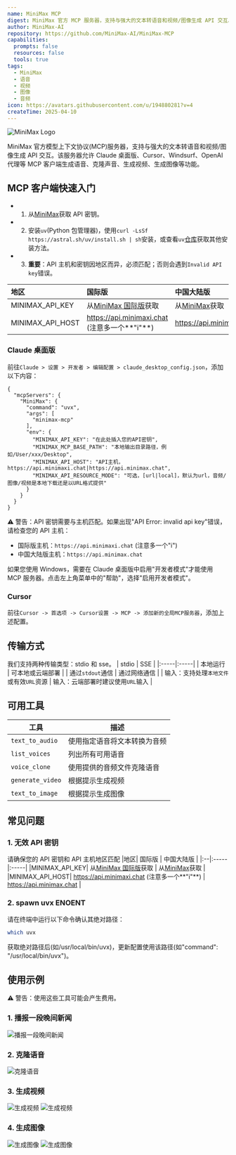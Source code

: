 ```yaml
---
name: MiniMax MCP
digest: MiniMax 官方 MCP 服务器，支持与强大的文本转语音和视频/图像生成 API 交互。该服务器允许 MCP 客户端（如 Claude 桌面版、Cursor、Windsurf、OpenAI 代理等）生成语音、克隆声音、生成视频、生成图像等功能。
author: MiniMax-AI
repository: https://github.com/MiniMax-AI/MiniMax-MCP
capabilities:
  prompts: false
  resources: false
  tools: true
tags:
  - MiniMax
  - 语音
  - 视频
  - 图像
  - 音频
icon: https://avatars.githubusercontent.com/u/194880281?v=4
createTime: 2025-04-10
---
```


![MiniMax Logo](https://static.claudemcp.com/images/MiniMaxLogo-Light.png)

MiniMax 官方模型上下文协议(MCP)服务器，支持与强大的文本转语音和视频/图像生成 API 交互。该服务器允许 Claude 桌面版、Cursor、Windsurf、OpenAI 代理等 MCP 客户端生成语音、克隆声音、生成视频、生成图像等功能。

## MCP 客户端快速入门

- 1. 从[MiniMax](https://www.minimax.io/platform/user-center/basic-information/interface-key)获取 API 密钥。
- 2. 安装`uv`(Python 包管理器)，使用`curl -LsSf https://astral.sh/uv/install.sh | sh`安装，或查看`uv`[仓库](https://github.com/astral-sh/uv)获取其他安装方法。
- 3. **重要**：API 主机和密钥因地区而异，必须匹配；否则会遇到`Invalid API key`错误。

| 地区             | 国际版                                                                                              | 中国大陆版                                                                                 |
| :--------------- | :-------------------------------------------------------------------------------------------------- | :----------------------------------------------------------------------------------------- |
| MINIMAX_API_KEY  | 从[MiniMax 国际版](https://www.minimax.io/platform/user-center/basic-information/interface-key)获取 | 从[MiniMax](https://platform.minimaxi.com/user-center/basic-information/interface-key)获取 |
| MINIMAX_API_HOST | ​https://api.minimaxi.chat (注意多一个**"i"**)                                                      | ​https://api.minimax.chat                                                                  |

### Claude 桌面版

前往`Claude > 设置 > 开发者 > 编辑配置 > claude_desktop_config.json`，添加以下内容：

```
{
  "mcpServers": {
    "MiniMax": {
      "command": "uvx",
      "args": [
        "minimax-mcp"
      ],
      "env": {
        "MINIMAX_API_KEY": "在此处插入您的API密钥",
        "MINIMAX_MCP_BASE_PATH": "本地输出目录路径，例如/User/xxx/Desktop",
        "MINIMAX_API_HOST": "API主机，​https://api.minimaxi.chat|https://api.minimax.chat",
        "MINIMAX_API_RESOURCE_MODE": "可选，[url|local]，默认为url，音频/图像/视频是本地下载还是以URL格式提供"
      }
    }
  }
}
```

⚠️ 警告：API 密钥需要与主机匹配。如果出现"API Error: invalid api key"错误，请检查您的 API 主机：

- 国际版主机：`​https://api.minimaxi.chat` (注意多一个"i")
- 中国大陆版主机：​`https://api.minimax.chat`

如果您使用 Windows，需要在 Claude 桌面版中启用"开发者模式"才能使用 MCP 服务器。点击左上角菜单中的"帮助"，选择"启用开发者模式"。

### Cursor

前往`Cursor -> 首选项 -> Cursor设置 -> MCP -> 添加新的全局MCP服务器`，添加上述配置。

## 传输方式

我们支持两种传输类型：stdio 和 sse。
| stdio | SSE |
|:-----|:-----|
| 本地运行 | 可本地或云端部署 |
| 通过`stdout`通信 | 通过网络通信 |
| 输入：支持处理`本地文件`或有效`URL`资源 | 输入：云端部署时建议使用`URL`输入 |

## 可用工具

| 工具             | 描述                         |
| ---------------- | ---------------------------- |
| `text_to_audio`  | 使用指定语音将文本转换为音频 |
| `list_voices`    | 列出所有可用语音             |
| `voice_clone`    | 使用提供的音频文件克隆语音   |
| `generate_video` | 根据提示生成视频             |
| `text_to_image`  | 根据提示生成图像             |

## 常见问题

### 1. 无效 API 密钥

请确保您的 API 密钥和 API 主机地区匹配
|地区| 国际版 | 中国大陆版 |
|:--|:-----|:-----|
|MINIMAX_API_KEY| 从[MiniMax 国际版](https://www.minimax.io/platform/user-center/basic-information/interface-key)获取 | 从[MiniMax](https://platform.minimaxi.com/user-center/basic-information/interface-key)获取 |
|MINIMAX_API_HOST| ​https://api.minimaxi.chat (注意多一个**"i"**) | ​https://api.minimax.chat |

### 2. spawn uvx ENOENT

请在终端中运行以下命令确认其绝对路径：

```sh
which uvx
```

获取绝对路径后(如/usr/local/bin/uvx)，更新配置使用该路径(如"command": "/usr/local/bin/uvx")。

## 使用示例

⚠️ 警告：使用这些工具可能会产生费用。

### 1. 播报一段晚间新闻

![播报一段晚间新闻](https://static.claudemcp.com/servers/MiniMax-AI/MiniMax-MCP/MiniMax-AI-MiniMax-MCP-268624ab.jpg)

### 2. 克隆语音

![克隆语音](https://static.claudemcp.com/servers/MiniMax-AI/MiniMax-MCP/MiniMax-AI-MiniMax-MCP-6362babc.jpg)

### 3. 生成视频

![生成视频](https://static.claudemcp.com/servers/MiniMax-AI/MiniMax-MCP/MiniMax-AI-MiniMax-MCP-ebf0c2e1.jpg)
![生成视频](https://static.claudemcp.com/servers/MiniMax-AI/MiniMax-MCP/MiniMax-AI-MiniMax-MCP-47236af8.jpg)

### 4. 生成图像

![生成图像](https://static.claudemcp.com/servers/MiniMax-AI/MiniMax-MCP/MiniMax-AI-MiniMax-MCP-0730dc0a.jpg)
![生成图像](https://static.claudemcp.com/servers/MiniMax-AI/MiniMax-MCP/MiniMax-AI-MiniMax-MCP-f0acd0d5.jpg)
